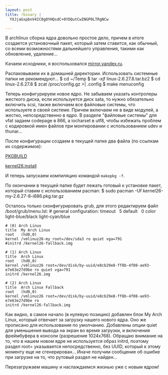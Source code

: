```yaml
--- 
layout: post
title: !binary |
  YXJjaGxpbnV4IC0g0YHQsdC+0YDQutCwINGP0LTRgNCw

---
```

В archlinux сборка ядра довольно простое дело, причем в итоге создается установочный пакет, который затем ставится, как обычный, со всеми возможностями дальнейшего управления, такими как обновление, удаление...

Качаем исходники, я воспользовался <a href="http://mirror.yandex.ru/kernel.org/linux/kernel/v2.6/linux-2.6.27.8.tar.bz2">mirror.yandex.ru</a>.

Распаковываем их в домашней директории. Использовать системные папки не рекомендуют...
    $ cd ~/Temp
    $ tar -xjf linux-2.6.27.8.tar.bz2
    $ cd linux-2.6.27.8
    $ zcat /proc/config.gz &gt;| .config
    $ make menuconfig

Теперь конфигурируем новое ядро. Не забываем указать контролеры жесткого диска, если используется диск sata, то нужно обязательно включить scsi, также включаем все файловые системы, что используете в своей системе. Причем включаем не в виде модулей, а жестко, непсоредственно в ядро. В разделе "файловые системы" для vfat задаем codepage в 866, а iocharset в utf8, чтобы избежать проблем с кодировкой имен файлов при монтировании с использованием udev и thunar...

После конфигурации создаем в текущей папке два файла (по ссылкам их содержимое):

<a href="http://textsnip.com/1d82d2">PKGBUILD</a>

<a href="http://textsnip.com/8a6399">kernel26.install</a>

И теперь запускаем компиляцию командой <code>makepkg -f</code>.

По окончании в текущей папке будет лежать готовый к установке пакет, который ставим с использованием pacman:
    $ sudo pacman -Uf kernel26-my-2.6.27-8-i686.pkg.tar.gz

Осталось только сконфигурировать grub, для этого редактируем файл /boot/grub/menu.lst:
    # general configuration:
    timeout   5
    default   0
    color light-blue/black light-cyan/blue

    # (0) Arch Linux
    title  My Arch Linux
    root   (hd0,0)
    kernel /vmlinuz26-my root=/dev/sda3 ro quiet vga=791
    #initrd /kernel26-fallback.img

    # (1) Arch Linux
    title  Arch Linux
    root   (hd0,0)
    kernel /vmlinuz26 root=/dev/disk/by-uuid/e8cb29e8-ff8b-4f08-ae93-e7e63e27d9be ro quiet vga=791
    initrd /kernel26.img

    # (2) Arch Linux
    title  Arch Linux Fallback
    root   (hd0,0)
    kernel /vmlinuz26 root=/dev/disk/by-uuid/e8cb29e8-ff8b-4f08-ae93-e7e63e27d9be ro
    initrd /kernel26-fallback.img

Как видно, в самое начало (в нулевую позицию) добавлен блок My Arch Linux, который отвечает за загрузку нашего нового ядра. Оно же прописано для использования по умолчанию. Добавлены опции quiet для уменьшения вывода на экран во время загрузки, и включения фреймбуфера в консоли (разрешение 1024х768). Обращаю внимание на то, что в нашем новом ядре не используется образ initrd, поэтому раздел root= указывается непосредственно, без UUID, который к этому моменту еще не сгенерирован... Иначе получим сообщение об ошибке при загрузке на то, что рутовый раздел не найден...

Перезагружаем машину и наслаждаемся жизнью уже с новым ядром!
